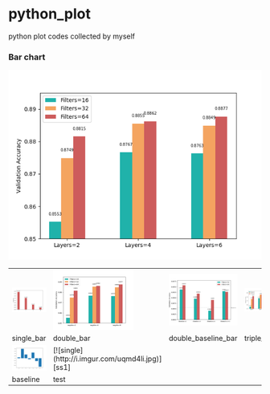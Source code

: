# python_plot
python plot codes collected by myself

### Bar chart

[![single](https://github.com/gzrjzcx/python_plot/blob/master/res/double_bar.png)][ss1]

[ss1]:https://github.com/gzrjzcx/python_plot/blob/master/bar/single_bar.py

<table style="width:100%; table-layout:fixed;">
  <tr>
    <td><img width="160px" src="res/single_bar.png"></td>
    <td><img width="160px" src="res/double_bar.png"></td>
    <td><img width="160px" src="res/double_baseline_bar.png"></td>
    <td><img width="160px" src="res/triple_bar.png"></td>
  </tr>
  <tr>
    <td>single_bar</td>
    <td>double_bar</td>
    <td>double_baseline_bar</td>
    <td>triple_bar</td>
  </tr>
  <tr>
    <td><img width="160px" src="res/baseline.png"></td>
    <td>[![single](http://i.imgur.com/uqmd4li.jpg)][ss1]</td>
    <td></td>
  </tr>
  <tr>
    <td>baseline</td>
    <td>test</td>
    <td></td>
  </tr>
</table>
